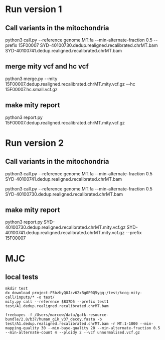 
# Run version 1

## Call variants in the mitochondria
python3 call.py --reference genome.MT.fa --min-alternate-fraction 0.5 --prefix 15F00007 SYD-40100730.dedup.realigned.recalibrated.chrMT.bam SYD-40100741.dedup.realigned.recalibrated.chrMT.bam

## merge mity vcf and hc vcf
python3 merge.py --mity 15F00007.dedup.realigned.recalibrated.chrMT.mity.vcf.gz --hc 15F00007.hc.small.vcf.gz

## make mity report
python3 report.py 15F00007.dedup.realigned.recalibrated.chrMT.mity.vcf.gz

###
# Run version 2
##

## Call variants in the mitochondria
python3 call.py --reference genome.MT.fa --min-alternate-fraction 0.5  SYD-40100741.dedup.realigned.recalibrated.chrMT.bam

python3 call.py --reference genome.MT.fa --min-alternate-fraction 0.5 SYD-40100730.dedup.realigned.recalibrated.chrMT.bam 

## make mity report
python3 report.py SYD-40100730.dedup.realigned.recalibrated.chrMT.mity.vcf.gz SYD-40100741.dedup.realigned.recalibrated.chrMT.mity.vcf.gz --prefix 15F00007

# MJC
<!-- ## create fasta file
echo -e "MT\t1\t16569" > human_g1k_v37_decoy.MT.bed
samtools faidx $HOME/data/gatk-resource-bundle/2.8/b37/human_g1k_v37_decoy.fasta -o human_g1k_v37_decoy.MT.fa -r human_g1k_v37_decoy.MT.bed -->

## local tests
    mkdir test
    dx download project-F5bzbyQ0Jzv62xBg0P0Q5ygq:/test/kccg-mity-call/inputs/* -o test/
    mity.py call --reference $B37D5 --prefix test1 test/A1.dedup.realigned.recalibrated.chrMT.bam
    
    freebayes -f /Users/marcow/data/gatk-resource-bundle/2.8/b37/human_g1k_v37_decoy.fasta -b test/A1.dedup.realigned.recalibrated.chrMT.bam -r MT:1-1000 --min-mapping-quality 30 --min-base-quality 20 --min-alternate-fraction 0.5 --min-alternate-count 4 --ploidy 2 --vcf unnormalised.vcf.gz